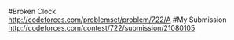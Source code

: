 #Broken Clock  
http://codeforces.com/problemset/problem/722/A
#My Submission
http://codeforces.com/contest/722/submission/21080105
